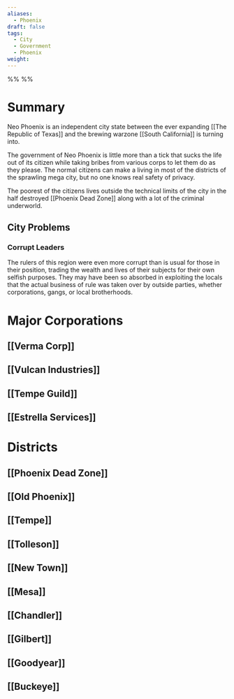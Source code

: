 ```yaml
---
aliases:
  - Phoenix
draft: false
tags:
  - City
  - Government
  - Phoenix
weight:
---
```

%%
%%

# Summary
Neo Phoenix is an independent city state between the ever expanding [[The Republic of Texas]] and the brewing warzone [[South California]] is turning into.

The government of Neo Phoenix is little more than a tick that sucks the life out of its citizen while taking bribes from various corps to let them do as they please. The normal citizens can make a living in most of the districts of the sprawling mega city, but no one knows real safety of privacy.

The poorest of the citizens lives outside the technical limits of the city in the half destroyed [[Phoenix Dead Zone]] along with a lot of the criminal underworld.

## City Problems
### Corrupt Leaders
The rulers of this region were even more corrupt than is usual for those in their position, trading the wealth and lives of their subjects for their own selfish purposes. They may have been so absorbed in exploiting the locals that the actual business of rule was taken over by outside parties, whether corporations, gangs, or local brotherhoods.

# Major Corporations
## [[Verma Corp]]
## [[Vulcan Industries]]
## [[Tempe Guild]]
## [[Estrella Services]]

# Districts
## [[Phoenix Dead Zone]]
## [[Old Phoenix]]
## [[Tempe]]
## [[Tolleson]]
## [[New Town]]
## [[Mesa]]
## [[Chandler]]
## [[Gilbert]]
## [[Goodyear]]
## [[Buckeye]]